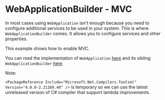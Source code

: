 # WebApplicationBuilder - MVC

In most cases using ```WebApplication``` isn't enough because you need to configure additional services to be used in your system. This is where ```WebApplicationBuilder``` comes. It allows you to configure services and other properties.

This example shows how to enable MVC.

You can read the implementation of ```WebApplication``` [here](https://github.com/dotnet/aspnetcore/blob/main/src/DefaultBuilder/src/WebApplication.cs) and its sibling ```WebApplicationBuilder``` [here](https://github.com/dotnet/aspnetcore/blob/main/src/DefaultBuilder/src/WebApplicationBuilder.cs)

Note:

```<PackageReference Include="Microsoft.Net.Compilers.Toolset" Version="4.0.0-2.21269.40" />``` is temporary so we can use the latest unreleased version of C# compiler that support lambda improvements.

